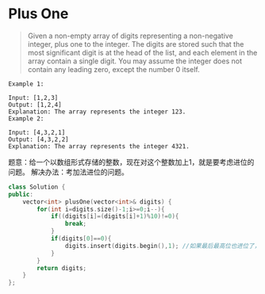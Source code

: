 Plus One
===

> Given a non-empty array of digits representing a non-negative integer, plus one to the integer.
The digits are stored such that the most significant digit is at the head of the list, and each element in the array contain a single digit.
You may assume the integer does not contain any leading zero, except the number 0 itself.
```
Example 1:

Input: [1,2,3]
Output: [1,2,4]
Explanation: The array represents the integer 123.
Example 2:

Input: [4,3,2,1]
Output: [4,3,2,2]
Explanation: The array represents the integer 4321.
```
题意：给一个以数组形式存储的整数，现在对这个整数加上1，就是要考虑进位的问题。
解决办法：考加法进位的问题。
```C++
class Solution {
public:
    vector<int> plusOne(vector<int>& digits) {
        for(int i=digits.size()-1;i>=0;i--){
            if((digits[i]=(digits[i]+1)%10)!=0){
                break;
            }
            if(digits[0]==0){
                digits.insert(digits.begin(),1); //如果最后最高位也进位了，就在最高位前面插入一个1
            }
        }
        return digits;
    }
};
```